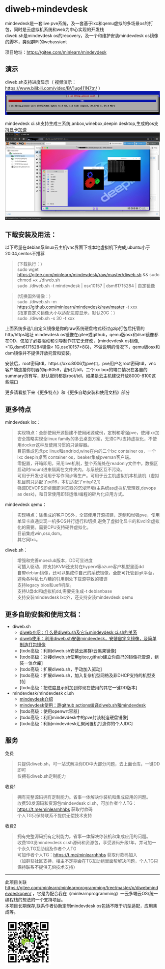# diweb+mindevdesk

mindevdesk是一套live pve系统，及一套基于lxc和qemu虚拟的多场景os的打包，同时是云虚拟机系统和web为中心实现的开发栈  
diweb.sh是mindevdesk os的recovery，及一个和维护安装mindevdesk os镜像的脚本，类似群晖的webassiant   
  
项目地址：https://gitee.com/minlearn/mindevdesk 

演示
--------

diweb.sh支持进度显示（ 视频演示：https://www.bilibili.com/video/BV1ug411N7tn/ ）
![](/p/index/diweb.png)

mindevdesk ci.sh支持生成三系统,anbox,winebox,deepin desktop,生成的os支持显卡加速
![](/p/index/mdd.png)

下载安装及用法：
-----

以下尽量在debian系linux云主机vnc界面下或本地虚拟机下完成,ubuntu小于20.04,centos不推荐

> (下载执行：)  
> sudo wget https://gitee.com/minlearn/mindevdesk/raw/master/diweb.sh && sudo chmod +x ./diweb.sh  
> sudo ./diweb.sh -t mindevdesk | osx10157  | dsm61715284 | 自定镜像  

> (切换国外镜像：)  
> sudo ./diweb.sh -m https://github.com/minlearn/mindevdesk/raw/master -t xxx  
> (指定自定义镜像大小以适配进度显示，默认20G：)  
> sudo ./diweb.sh -s 30 -t xxx  

上面系统多选1,自定义镜像是你的raw系统硬盘格式经过gzip打包后托管的http/https地址
mindevdesk os镜像在gitee或github，qemu版osx和dsm镜像都在OD，仅加了必要驱动和引导制作其它无修改，(mindevdesk os镜像,<1G,dsm61715284镜像< 1G,osx10157>8G)，不做说明的情况下，qemu版osx和dsm镜像并不提供开放托管和安装。

安装后，root密码tdl，https://xxx:8006为pve口，pve用户名root密码tdl，vnc客户端连接你机器的ip:8059，密码为tdl，二个lxc box的端口情况在各自的summary页有写，默认密码都是root/tdl，如果是云主机建议开放8000-8100这些端口  


更多请看接下来《更多特点》和《更多自助安装和使用文档》部分


更多特点
-----

mindevdesk lxc：

> 实现特点：全部使用开源搭建不使用闭源成份，定制和增强pve，使用lxc加安全策略实现全linux family的多云桌面方案，无须CPU支持虚拟化，不使用docker这种反使用习惯的只读容器。  
> 目前集成包含pc linux和andriod,wine在内的二个lxc container os，一个lxc deepin桌面 container os，beaker集成pveman客户端。  
> 零配置，开箱即用，采用live机制，整个系统处在readonly文件中，数据区启动时mount进来隔离在文件夹内，与系统区互不污染。    
> 可用于开发也可用于写作同步等生产。可用于云主机虚拟机本机装机（虚拟机目前只适配了pd16，本机适配了mbp12,1）  
> 强调DEVOPS即桌面即浏览器的沉浸环境(主系统as虚拟机管理器,devops as desk)，和日常使用即轻运维/编程的碎片化应用方式。

mindevdesk qemu：

> 实现特点：除集成的客户OS外，全部使用开源搭建，定制和增强pve，使用单显卡直通实现一机多OS并行运行和切换,避免了虚拟化显卡的和vdi全虚拟化的需要。需要CPU支持硬件虚拟化。  
> 目前集成win,osx,dsm。  
> 其它同lxc。  

diweb.sh：

> 增强和完善moeclub版本，DD可显进度  
> 可插入驱动，除支持KVM还支持在hyperv等azure客户机型里面dd    
> 自带debian镜像，还可以集成你自己的系统镜像，全部可托管到git平台，避免各种乱七八糟的引用别处下载源导致的错误  
> 支持legacy bios和uefi机型。  
> 支持U盘dd和虚拟机dd,需要先生成-t debianbase  
> 支持安装mindevdesk lxc外，还支持安装mindevdesk qemu  

更多自助安装和使用文档：
-------

+  diweb.sh
     +  [diweb介绍：什么是diweb.sh及它与mindevdesk ci.sh的关系](/p/32.tdl/diwebintro/readme.md)
     +  [diweb使用：利用diweb.sh安装mindevdesk，安装自定义镜像，及简单制造打包镜像](/p/32.tdl/diwebusage/readme.md)
     +  [todo高级：利用diweb.sh安装云黑群/云黑果镜像]
     +  [todo高级：对接diweb.sh使用gitee,github建立你自己的镜像托管源，组装一体仓库]
     +  [todo高级：扩展diweb.sh，手动加入驱动]
     +  [todo高级：扩展diweb.sh，加入复杂机型网络及非DHCP支持的机型支持]
     +  [todo高级：把进度显示附加到你现在使用的其它一键DD版本]
+  mindevdesk/mindevdesk ci.sh
     +  [mindevdesk介绍](/p/33.mdd/mddintro/readme.md)
     +  [mindevdesk使用：跑github actions编译diweb.sh和mindevdesk](/p/33.mdd/mddusage/readme.md)
     +  [todo高级：使用openwrt容器]
     +  [todo高级：利用mindevdesk中的pve封装制造硬盘镜像]
     +  [todo高级：利用mindevdesk汇聚闲置机打造你的个人IDC]


服务
--------

免费
> 只提供diweb.sh，可一站式解决你DD中大部分问题，去上面仓库，一键DD即可  
> 仅拥有diweb.sh定制能力  

收费1
> 拥有完整源码拥有定制能力。省事一体解决你装机和集成应用的问题。  
> 收费50发源码和资源包mindevdesk ci.sh，可加作者个人TG：https://t.me/minlearnhhbs 获取付款码  
> 个人TG只保持联系不提供无偿技术支持  

收费2
> 拥有完整源码拥有定制能力。省事一体解决你装机和集成应用的问题。  
> 收费100发mindevdesk ci.sh源码和资源包，享受源码升级1年，并可加一个永久TG互助组及作者个人TG  
> 可加作者个人TG：https://t.me/minlearnhhbs 获取付款码加入  
> （加群获社区支持，楼主不定期会在TG互助组里面帮解决问题，个人TG只保持联系不提供无偿技术支持）  


-----


此项目关联 https://gitee.com/minlearn/minlearnprogramming/tree/master/p/diwebmindevdeskopen/ ，它是为配合我在《minlearnprogramming》一云多端云OS/统一编程栈的想法的一个支持项目。  
本项目长期保存,联系作者协助定制mindevdesk os包括不限于机型适配，应用集成等。

![](/p/index/logo123zd15sz150.png)



